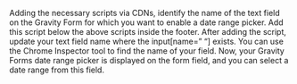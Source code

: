 Adding the necessary scripts via CDNs, identify the name of the text field on the Gravity Form for which you want to enable a date range picker.
Add this script below the above scripts inside the footer.
After adding the script, update your text field name where the input[name=” “] exists. You can use the Chrome Inspector tool to find the name of your field.
Now, your Gravity Forms date range picker is displayed on the form field, and you can select a date range from this field.
